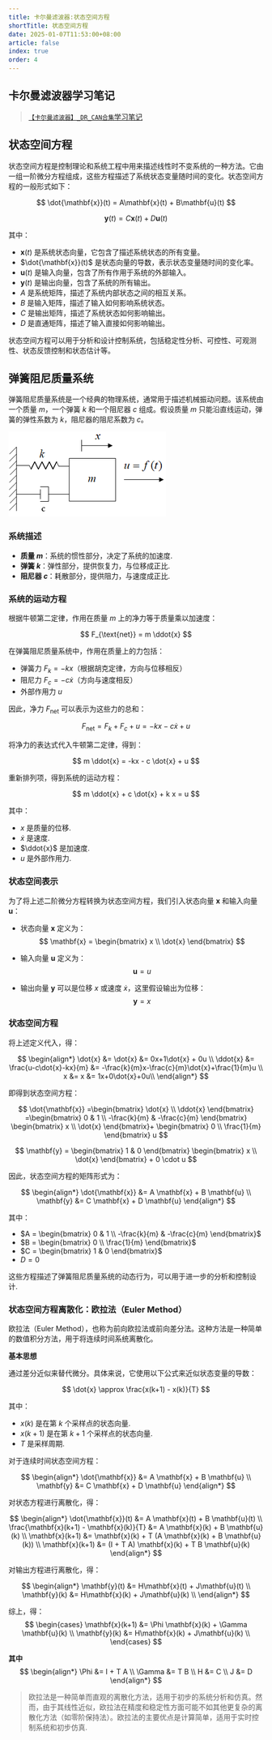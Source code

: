 ```yaml
---
title: 卡尔曼滤波器:状态空间方程
shortTitle: 状态空间方程
date: 2025-01-07T11:53:00+08:00
article: false 
index: true
order: 4
---
```


## 卡尔曼滤波器学习笔记

> [`【卡尔曼滤波器】_DR_CAN合集`学习笔记](https://www.bilibili.com/video/BV12D4y1S7fU)

## 状态空间方程

状态空间方程是控制理论和系统工程中用来描述线性时不变系统的一种方法。它由一组一阶微分方程组成，这些方程描述了系统状态变量随时间的变化。状态空间方程的一般形式如下：

$$
\dot{\mathbf{x}}(t) = A\mathbf{x}(t) + B\mathbf{u}(t)
$$

$$
\mathbf{y}(t) = C\mathbf{x}(t) + D\mathbf{u}(t)
$$


其中：
- $\mathbf{x}(t)$ 是系统状态向量，它包含了描述系统状态的所有变量。
- $\dot{\mathbf{x}}(t)$ 是状态向量的导数，表示状态变量随时间的变化率。
- $\mathbf{u}(t)$ 是输入向量，包含了所有作用于系统的外部输入。
- $\mathbf{y}(t)$ 是输出向量，包含了系统的所有输出。
- $A$ 是系统矩阵，描述了系统内部状态之间的相互关系。
- $B$ 是输入矩阵，描述了输入如何影响系统状态。
- $C$ 是输出矩阵，描述了系统状态如何影响输出。
- $D$ 是直通矩阵，描述了输入直接如何影响输出。

状态空间方程可以用于分析和设计控制系统，包括稳定性分析、可控性、可观测性、状态反馈控制和状态估计等。

## 弹簧阻尼质量系统

弹簧阻尼质量系统是一个经典的物理系统，通常用于描述机械振动问题。该系统由一个质量 $m$，一个弹簧 $k$ 和一个阻尼器 $c$ 组成。假设质量 $m$ 只能沿直线运动，弹簧的弹性系数为 $k$，阻尼器的阻尼系数为 $c$。

![alt text](assets/images/image-2.png)

### 系统描述
- **质量 $m$**：系统的惯性部分，决定了系统的加速度.
- **弹簧 $k$**：弹性部分，提供恢复力，与位移成正比.
- **阻尼器 $c$**：耗散部分，提供阻力，与速度成正比.

### 系统的运动方程

根据牛顿第二定律，作用在质量 $m$ 上的净力等于质量乘以加速度：

$$
F_{\text{net}} = m \ddot{x}
$$

在弹簧阻尼质量系统中，作用在质量上的力包括：
- 弹簧力 $F_k = -kx$（根据胡克定律，方向与位移相反）
- 阻尼力 $F_c = -c \dot{x}$（方向与速度相反）
- 外部作用力 $u$

因此，净力 $F_{\text{net}}$ 可以表示为这些力的总和：

$$
F_{\text{net}} = F_k + F_c + u = -kx - c \dot{x} + u
$$

将净力的表达式代入牛顿第二定律，得到：

$$
m \ddot{x} = -kx - c \dot{x} + u
$$

重新排列项，得到系统的运动方程：

$$
m \ddot{x} + c \dot{x} + k x = u
$$

其中：
- $x$ 是质量的位移.
- $\dot{x}$ 是速度.
- $\ddot{x}$ 是加速度.
- $u$ 是外部作用力.

### 状态空间表示
为了将上述二阶微分方程转换为状态空间方程，我们引入状态向量 $\mathbf{x}$ 和输入向量 $\mathbf{u}$：

- 状态向量 $\mathbf{x}$ 定义为：
  $$
  \mathbf{x} = \begin{bmatrix} x \\ \dot{x} \end{bmatrix}
  $$

- 输入向量 $\mathbf{u}$ 定义为：
  $$
  \mathbf{u} = u
  $$

- 输出向量 $\mathbf{y}$ 可以是位移 $x$ 或速度 $\dot{x}$，这里假设输出为位移：
  $$
  \mathbf{y} = x
  $$


### 状态空间方程
将上述定义代入，得：

$$
\begin{align*}
  \dot{x} &= \dot{x} &= 0x+1\dot{x} + 0u \\ 
  \ddot{x} &= \frac{u-c\dot{x}-kx}{m} &= -\frac{k}{m}x-\frac{c}{m}\dot{x}+\frac{1}{m}u \\
  x &= x &= 1x+0\dot{x}+0u\\
\end{align*}
$$

即得到状态空间方程：

$$
\dot{\mathbf{x}}
=\begin{bmatrix}
    \dot{x} \\ 
    \ddot{x}
\end{bmatrix}
=\begin{bmatrix}
    0 & 1 \\ 
    -\frac{k}{m} & -\frac{c}{m}
\end{bmatrix}
\begin{bmatrix}
    x \\ 
    \dot{x}
\end{bmatrix}+
\begin{bmatrix}
    0 \\ 
    \frac{1}{m}
\end{bmatrix}
u
$$

$$
\mathbf{y} = \begin{bmatrix} 1 & 0 \end{bmatrix} \begin{bmatrix} x \\ \dot{x} \end{bmatrix} + 0 \cdot u
$$

因此，状态空间方程的矩阵形式为：

$$
\begin{align*}
    \dot{\mathbf{x}} &= A \mathbf{x} + B \mathbf{u} \\
    \mathbf{y} &= C \mathbf{x} + D \mathbf{u}
\end{align*}
$$

其中：
- $A = \begin{bmatrix} 0 & 1 \\ -\frac{k}{m} & -\frac{c}{m} \end{bmatrix}$
- $B = \begin{bmatrix} 0 \\ \frac{1}{m} \end{bmatrix}$
- $C = \begin{bmatrix} 1 & 0 \end{bmatrix}$
- $D = 0$

这些方程描述了弹簧阻尼质量系统的动态行为，可以用于进一步的分析和控制设计.


### 状态空间方程离散化：欧拉法（Euler Method）

欧拉法（Euler Method），也称为前向欧拉法或前向差分法。这种方法是一种简单的数值积分方法，用于将连续时间系统离散化。

**基本思想**

通过差分近似来替代微分。具体来说，它使用以下公式来近似状态变量的导数：

$$
\dot{x} \approx \frac{x(k+1) - x(k)}{T}
$$

其中：
- $x(k)$ 是在第 $k$ 个采样点的状态向量.
- $x(k+1)$ 是在第 $k+1$ 个采样点的状态向量.
- $T$ 是采样周期.

对于连续时间状态空间方程：

$$
\begin{align*}
    \dot{\mathbf{x}} &= A \mathbf{x} + B \mathbf{u} \\
    \mathbf{y} &= C \mathbf{x} + D \mathbf{u}
\end{align*}
$$

对状态方程进行离散化，得：

$$
\begin{align*}
  \dot{\mathbf{x}}(t) &= A \mathbf{x}(t) + B \mathbf{u}(t) \\
  \frac{\mathbf{x}(k+1) - \mathbf{x}(k)}{T} &= A \mathbf{x}(k) + B \mathbf{u}(k) \\
  \mathbf{x}(k+1) &= \mathbf{x}(k) + T (A \mathbf{x}(k) + B \mathbf{u}(k)) \\
  \mathbf{x}(k+1) &= (I + T A) \mathbf{x}(k) + T B \mathbf{u}(k)
\end{align*}
$$



对输出方程进行离散化，得：

$$
\begin{align*}
    \mathbf{y}(t) &= H\mathbf{x}(t) + J\mathbf{u}(t) \\
    \mathbf{y}(k) &= H\mathbf{x}(k) + J\mathbf{u}(k) \\
\end{align*}
$$

综上，得：
$$
\begin{cases}
    \mathbf{x}(k+1) &= \Phi \mathbf{x}(k) + \Gamma \mathbf{u}(k) \\
    \mathbf{y}(k) &= H\mathbf{x}(k) + J\mathbf{u}(k) \\
\end{cases}
$$

**其中**
$$
\begin{align*}
  \Phi &= I + T A \\
  \Gamma &= T B \\
  H &= C \\
  J &= D
\end{align*}
$$

> 欧拉法是一种简单而直观的离散化方法，适用于初步的系统分析和仿真。然而，由于其线性近似，欧拉法在精度和稳定性方面可能不如其他更复杂的离散化方法（如零阶保持法）。欧拉法的主要优点是计算简单，适用于实时控制系统和初步仿真.
